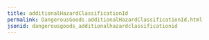 ```yaml
---
title: additionalHazardClassificationId
permalink: DangerousGoods.additionalHazardClassificationId.html
jsonid: dangerousgoods_additionalhazardclassificationid
---
```

